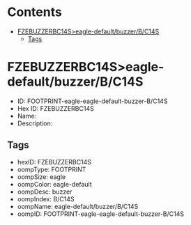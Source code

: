 



Contents
========

* [FZEBUZZERBC14S>eagle-default/buzzer/B/C14S](#fzebuzzerbc14seagle-defaultbuzzerbc14s)
	* [Tags](#tags)

# FZEBUZZERBC14S>eagle-default/buzzer/B/C14S

- ID: FOOTPRINT-eagle-eagle-default-buzzer-B/C14S
- Hex ID: FZEBUZZERBC14S
- Name: 
- Description: 

## Tags

- hexID: FZEBUZZERBC14S
- oompType: FOOTPRINT
- oompSize: eagle
- oompColor: eagle-default
- oompDesc: buzzer
- oompIndex: B/C14S
- oompName: eagle-default/buzzer/B/C14S
- oompID: FOOTPRINT-eagle-eagle-default-buzzer-B/C14S
